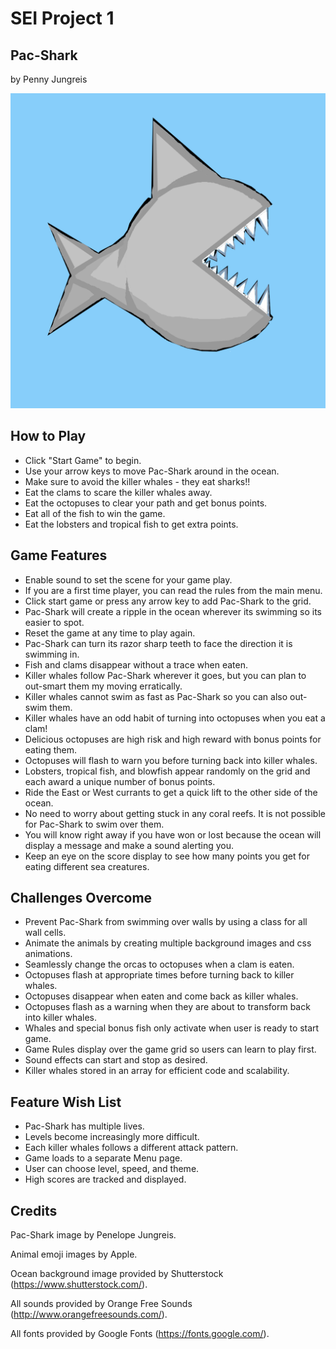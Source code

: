 # SEI Project 1

## Pac-Shark
by Penny Jungreis

![Pac-Shark](./images/shark-e.png)

## How to Play
* Click "Start Game" to begin.
* Use your arrow keys to move Pac-Shark around in the ocean.
* Make sure to avoid the killer whales - they eat sharks!!
* Eat the clams to scare the killer whales away.
* Eat the octopuses to clear your path and get bonus points.
* Eat all of the fish to win the game.
* Eat the lobsters and tropical fish to get extra points.  

## Game Features
* Enable sound to set the scene for your game play.
* If you are a first time player, you can read the rules from the main menu.
* Click start game or press any arrow key to add Pac-Shark to the grid.
* Pac-Shark will create a ripple in the ocean wherever its swimming so its easier to spot.
* Reset the game at any time to play again.
* Pac-Shark can turn its razor sharp teeth to face the direction it is swimming in.
* Fish and clams disappear without a trace when eaten.
* Killer whales follow Pac-Shark wherever it goes, but you can plan to out-smart them my moving erratically.
* Killer whales cannot swim as fast as Pac-Shark so you can also out-swim them.
* Killer whales have an odd habit of turning into octopuses when you eat a clam!
* Delicious octopuses are high risk and high reward with bonus points for eating them.
* Octopuses will flash to warn you before turning back into killer whales.
* Lobsters, tropical fish, and blowfish appear randomly on the grid and each award a unique number of bonus points.
* Ride the East or West currants to get a quick lift to the other side of the ocean.
* No need to worry about getting stuck in any coral reefs. It is not possible for Pac-Shark to swim over them.
* You will know right away if you have won or lost because the ocean will display a message and make a sound alerting you.
* Keep an eye on the score display to see how many points you get for eating different sea creatures.

## Challenges Overcome
* Prevent Pac-Shark from swimming over walls by using a class for all wall cells.
* Animate the animals by creating multiple background images and css animations.
* Seamlessly change the orcas to octopuses when a clam is eaten.
* Octopuses flash at appropriate times before turning back to killer whales.
* Octopuses disappear when eaten and come back as killer whales.
* Octopuses flash as a warning when they are about to transform back into killer whales.
* Whales and special bonus fish only activate when user is ready to start game.
* Game Rules display over the game grid so users can learn to play first.
* Sound effects can start and stop as desired.
* Killer whales stored in an array for efficient code and scalability.

## Feature Wish List
* Pac-Shark has multiple lives.
* Levels become increasingly more difficult.
* Each killer whales follows a different attack pattern.
* Game loads to a separate Menu page.
* User can choose level, speed, and theme.
* High scores are tracked and displayed.

## Credits

Pac-Shark image by Penelope Jungreis.

Animal emoji images by Apple.

Ocean background image provided by Shutterstock (https://www.shutterstock.com/).

All sounds provided by Orange Free Sounds (http://www.orangefreesounds.com/).

All fonts provided by Google Fonts (https://fonts.google.com/).

